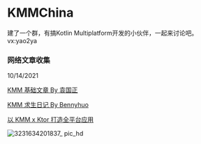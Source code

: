 # KMMChina

建了一个群，有搞Kotlin Multiplatform开发的小伙伴，一起来讨论吧。 vx:yao2ya

### 网络文章收集
10/14/2021

[KMM 基础文章 By 袁国正](https://coderyuan.com/2021/05/26/KMM-1/)

[KMM 求生日记 By Bennyhuo](https://cloud.tencent.com/developer/article/1803427)

[以 KMM x Ktor 打造全平台应用](https://cn.kotlin.tips/webinars/xluasp/full-stack-development-using-kmm-and-ktor)


![3231634201837_ pic_hd](https://user-images.githubusercontent.com/15265685/137285235-fd060975-436a-48fb-ab1e-c005d2624d81.jpg)


